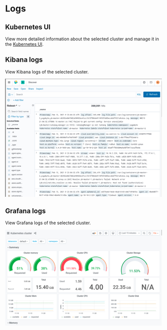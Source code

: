# Logs

## Kubernetes UI

  View more detailed information about the selected cluster and manage it in the [Kubernetes UI](https://kubernetes.io/docs/tasks/access-application-cluster/web-ui-dashboard/).

## Kibana logs

  View Kibana logs of the selected cluster.

  ![](images/kibana.png)

## Grafana logs

  View Grafana logs of the selected cluster.

  ![](images/grafana.png)
